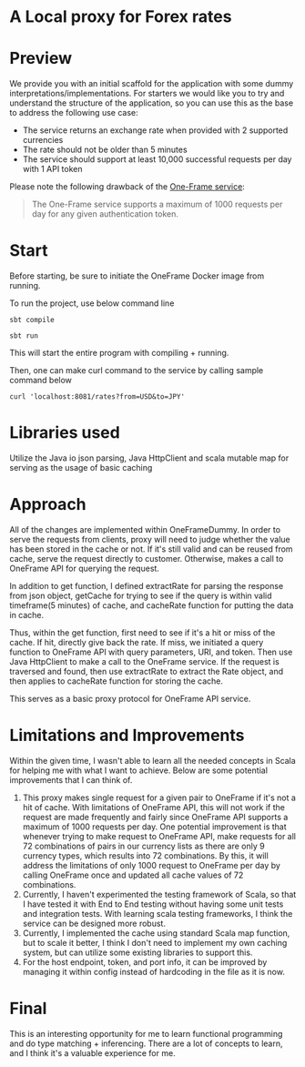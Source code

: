 # A Local proxy for Forex rates

# Preview

We provide you with an initial scaffold for the application with some dummy interpretations/implementations. For starters we would like you to try and understand the structure of the application, so you can use this as the base to address the following use case:

* The service returns an exchange rate when provided with 2 supported currencies 
* The rate should not be older than 5 minutes
* The service should support at least 10,000 successful requests per day with 1 API token

Please note the following drawback of the [One-Frame service](https://hub.docker.com/r/paidyinc/one-frame): 

> The One-Frame service supports a maximum of 1000 requests per day for any given authentication token. 

# Start
Before starting, be sure to initiate the OneFrame Docker image from running. 

To run the project, use below command line

```
sbt compile

sbt run
```
This will start the entire program with compiling + running. 

Then, one can make curl command to the service by calling sample command below
```
curl 'localhost:8081/rates?from=USD&to=JPY'
```

# Libraries used
Utilize the Java io json parsing, Java HttpClient and scala mutable map for serving as the usage of basic caching

# Approach
All of the changes are implemented within OneFrameDummy. In order to serve the requests from clients, proxy will need to judge whether the value has been stored in the cache or not. If it's still valid and can be reused from cache, serve the request directly to customer. Otherwise, makes a call to OneFrame API for querying the request. 

In addition to get function, I defined extractRate for parsing the response from json object, getCache for trying to see if the query is within valid timeframe(5 minutes) of cache, and cacheRate function for putting the data in cache. 

Thus, within the get function, first need to see if it's a hit or miss of the cache. If hit, directly give back the rate. If miss, we initiated a query function to OneFrame API with query parameters, URI, and token. Then use Java HttpClient to make a call to the OneFrame service. If the request is traversed and found, then use extractRate to extract the Rate object, and then applies to cacheRate function for storing the cache.  

This serves as a basic proxy protocol for OneFrame API service. 

# Limitations and Improvements
Within the given time, I wasn't able to learn all the needed concepts in Scala for helping me with what I want to achieve. Below are some potential improvements that I can think of. 

1. This proxy makes single request for a given pair to OneFrame if it's not a hit of cache. With limitations of OneFrame API, this will not work if the request are made frequently and fairly since OneFrame API supports a maximum of 1000 requests per day. One potential improvement is that whenever trying to make request to OneFrame API, make requests for all 72 combinations of pairs in our currency lists as there are only 9 currency types, which results into 72 combinations. By this, it will address the limitations of only 1000 request to OneFrame per day by calling OneFrame once and updated all cache values of 72 combinations. 
2. Currently, I haven't experimented the testing framework of Scala, so that I have tested it with End to End testing without having some unit tests and integration tests. With learning scala testing frameworks, I think the service can be designed more robust. 
3. Currently, I implemented the cache using standard Scala map function, but to scale it better, I think I don't need to implement my own caching system, but can utilize some existing libraries to support this. 
4. For the host endpoint, token, and port info, it can be improved by managing it within config instead of hardcoding in the file as it is now. 

# Final
This is an interesting opportunity for me to learn functional programming and do type matching + inferencing. There are a lot of concepts to learn, and I think it's a valuable experience for me. 
